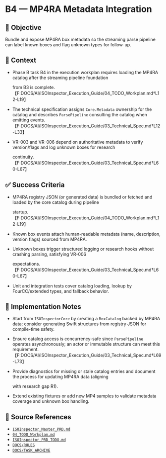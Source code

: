 # B4 — MP4RA Metadata Integration

## 🎯 Objective

Bundle and expose MP4RA box metadata so the streaming parse pipeline can label known boxes and flag unknown types for
follow-up.

## 🧩 Context

- Phase B task B4 in the execution workplan requires loading the MP4RA catalog after the streaming pipeline foundation

  from B3 is complete.【F:DOCS/AI/ISOInspector_Execution_Guide/04_TODO_Workplan.md†L12-L19】

- The technical specification assigns `Core.Metadata` ownership for the catalog and describes `ParsePipeline` consulting the catalog when emitting events.【F:DOCS/AI/ISOInspector_Execution_Guide/03_Technical_Spec.md†L12-L33】
- VR-003 and VR-006 depend on authoritative metadata to verify version/flags and log unknown boxes for research

  continuity.【F:DOCS/AI/ISOInspector_Execution_Guide/03_Technical_Spec.md†L60-L67】

## ✅ Success Criteria

- MP4RA registry JSON (or generated data) is bundled or fetched and loaded by the core catalog during pipeline

  startup.【F:DOCS/AI/ISOInspector_Execution_Guide/04_TODO_Workplan.md†L12-L19】

- Known box events attach human-readable metadata (name, description, version flags) sourced from MP4RA.
- Unknown boxes trigger structured logging or research hooks without crashing parsing, satisfying VR-006

  expectations.【F:DOCS/AI/ISOInspector_Execution_Guide/03_Technical_Spec.md†L60-L67】

- Unit and integration tests cover catalog loading, lookup by FourCC/extended types, and fallback behavior.

## 🔧 Implementation Notes

- Start from `ISOInspectorCore` by creating a `BoxCatalog` backed by MP4RA data; consider generating Swift structures from registry JSON for compile-time safety.
- Ensure catalog access is concurrency-safe since `ParsePipeline` operates asynchronously; an actor or immutable structure can meet this requirement.【F:DOCS/AI/ISOInspector_Execution_Guide/03_Technical_Spec.md†L69-L73】
- Provide diagnostics for missing or stale catalog entries and document the process for updating MP4RA data (aligning

  with research gap R1).

- Extend existing fixtures or add new MP4 samples to validate metadata coverage and unknown box handling.

## 🧠 Source References

- [`ISOInspector_Master_PRD.md`](../AI/ISOViewer/ISOInspector_PRD_Full/ISOInspector_Master_PRD.md)
- [`04_TODO_Workplan.md`](../AI/ISOInspector_Execution_Guide/04_TODO_Workplan.md)
- [`ISOInspector_PRD_TODO.md`](../AI/ISOViewer/ISOInspector_PRD_TODO.md)
- [`DOCS/RULES`](../RULES)
- [`DOCS/TASK_ARCHIVE`](../TASK_ARCHIVE)
